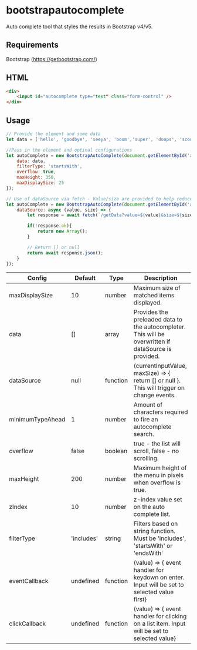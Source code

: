 # bootstrapautocomplete
Auto complete tool that styles the results in Bootstrap v4/v5.

## Requirements
Bootstrap (https://getbootstrap.com/)

## HTML
```html
<div>
    <input id="autocomplete type="text" class="form-control" />
</div>
```

## Usage


```javascript
// Provide the element and some data
let data = ['hello', 'goodbye', 'seeya', 'boom','super', 'doops', 'scoop'] ;

//Pass in the element and optinal configurations
let autoComplete = new BootstrapAutoComplete(document.getElementById('autocomplete'), {
    data: data,
    filterType: 'startsWith',
    overflow: true,
    maxHeight: 350,
    maxDisplaySize: 25
});
```

```javascript
// Use of dataSource via fetch - Value/size are provided to help reduce results sent back before filtering
let autoComplete = new BootstrapAutoComplete(document.getElementById('autocomplete'), {
    dataSource: async (value, size) => { 
        let response = await fetch(`/getData?value=${value}&size=${size}`);

        if(!response.ok){
            return new Array();
        }

        // Return [] or null
        return await response.json();
    }
});
```


| Config  | Default | Type | Description |
| ------------- | ------------- |------------- | ------------- |
| maxDisplaySize | 10  | number | Maximum size of matched items displayed. |
| data | [] | array | Provides the preloaded data to the autocompleter. This will be overwritten if dataSource is provided. |
| dataSource | null | function | (currentInputValue, maxSize) => { return [] or null }. This will trigger on change events.|
| minimumTypeAhead | 1 | number | Amount of characters required to fire an autocomplete search. |
| overflow | false | boolean | true - the list will scroll, false - no scrolling. | 
| maxHeight| 200 | number | Maximum height of the menu in pixels when overflow is true. |
| zIndex| 10 | number | z-index value set on the auto complete list. |
| filterType| 'includes' | string | Filters based on string function. Must be 'includes', 'startsWith' or 'endsWith' |
| eventCallback| undefined | function | (value) => { event handler for keydown on enter. Input will be set to selected value first}|
| clickCallback| undefined | function | (value) => { event handler for clicking on a list item. Input will be set to selected value}|
